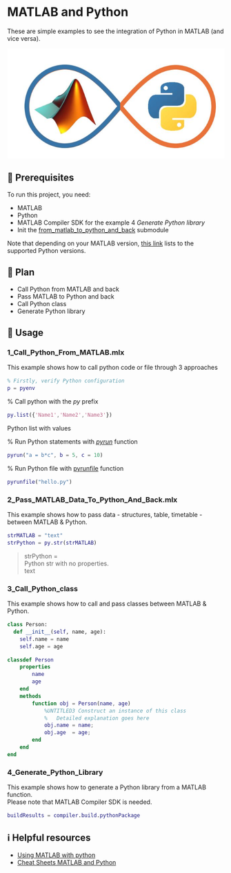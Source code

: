 # MATLAB and Python 
These are simple examples to see the integration of Python in MATLAB (and vice versa).

![](https://github.com/bamby1313/MATLAB_and_Python/blob/main/matlabpython.jpeg)

## :link: Prerequisites
To run this project, you need:  
- MATLAB
- Python
- MATLAB Compiler SDK for the example 4 *Generate Python library*
- Init the [from_matlab_to_python_and_back](https://github.com/bamby1313/from_matlab_to_python_and_back) submodule  
  
Note that depending on your MATLAB version, [this link](https://www.mathworks.com/content/dam/mathworks/mathworks-dot-com/support/sysreq/files/python-compatibility.pdf) lists to the supported Python versions.


## :page_with_curl: Plan  
- Call Python from MATLAB and back  
- Pass MATLAB to Python and back  
- Call Python class  
- Generate Python library  


## :notebook: Usage  

### 1_Call_Python_From_MATLAB.mlx  
This example shows how to call python code or file through 3 approaches
```matlab
% Firstly, verify Python configuration
p = pyenv
```
  
% Call python with the *py* prefix
```matlab
py.list({'Name1','Name2','Name3'})
```

Python list with values

  
% Run Python statements with  [*pyrun*](https://www.mathworks.com/help/matlab/ref/pyrun.html) function
```matlab
pyrun("a = b*c", b = 5, c = 10)
```
  
% Run Python file with [pyrunfile](https://www.mathworks.com/help/matlab/ref/pyrunfile.html) function
```matlab
pyrunfile("hello.py")
```


### 2_Pass_MATLAB_Data_To_Python_And_Back.mlx
This example shows how to pass data - structures, table, timetable - between MATLAB & Python.
```matlab
strMATLAB = "text"
strPython = py.str(strMATLAB)
```
> strPython =   
>  Python str with no properties.  
>  text



### 3_Call_Python_class
This example shows how to call and pass classes between MATLAB & Python.
```python
class Person:
  def __init__(self, name, age):
    self.name = name
    self.age = age
```
```matlab
classdef Person
    properties
        name
        age
    end
    methods
        function obj = Person(name, age)
            %UNTITLED3 Construct an instance of this class
            %   Detailed explanation goes here
            obj.name = name;
            obj.age  = age;
        end
    end
end
```

### 4_Generate_Python_Library
This example shows how to generate a Python library from a MATLAB function.  
Please note that MATLAB Compiler SDK is needed.  
```matlab
buildResults = compiler.build.pythonPackage
```

## :information_source: Helpful resources
- [Using MATLAB with python](https://www.mathworks.com/products/matlab/matlab-and-python.html) 
- [Cheat Sheets MATLAB and Python](https://www.mathworks.com/campaigns/offers/matlab-python-cheat-sheets.html) 
